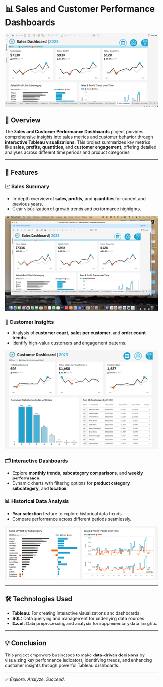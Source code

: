 # 📊 Sales and Customer Performance Dashboards

![Dashboard Overview](images/image1.png)

## 🚀 Overview

The **Sales and Customer Performance Dashboards** project provides comprehensive insights into sales metrics and customer behavior through **interactive Tableau visualizations**. This project summarizes key metrics like **sales, profits, quantities,** and **customer engagement**, offering detailed analyses across different time periods and product categories.

---

## 🌟 Features

### 📈 Sales Summary  
- In-depth overview of **sales, profits,** and **quantities** for current and previous years.
- Clear visualization of growth trends and performance highlights.

![Sales Summary](images/image2.png)

### 👥 Customer Insights  
- Analysis of **customer count**, **sales per customer**, and **order count trends**.
- Identify high-value customers and engagement patterns.

![Customer Insights](images/image3.png)

### 🗂️ Interactive Dashboards  
- Explore **monthly trends**, **subcategory comparisons**, and **weekly performance**.
- Dynamic charts with filtering options for **product category**, **subcategory**, and **location**.

### 📊 Historical Data Analysis  
- **Year selection** feature to explore historical data trends.
- Compare performance across different periods seamlessly.

![Interactive Dashboard](images/image4.png)

---

## 🛠️ Technologies Used

- **Tableau:** For creating interactive visualizations and dashboards.
- **SQL:** Data querying and management for underlying data sources.
- **Excel:** Data preprocessing and analysis for supplementary data insights.

---

## 💡 Conclusion

This project empowers businesses to make **data-driven decisions** by visualizing key performance indicators, identifying trends, and enhancing customer insights through powerful Tableau dashboards.

---

✅ *Explore. Analyze. Succeed.*


